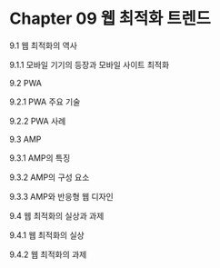 # Chapter 09 웹 최적화 트렌드

9.1 웹 최적화의 역사

9.1.1 모바일 기기의 등장과 모바일 사이트 최적화

9.2 PWA

9.2.1 PWA 주요 기술

9.2.2 PWA 사례

9.3 AMP

9.3.1 AMP의 특징

9.3.2 AMP의 구성 요소

9.3.3 AMP와 반응형 웹 디자인

9.4 웹 최적화의 실상과 과제

9.4.1 웹 최적화의 실상

9.4.2 웹 최적화의 과제
